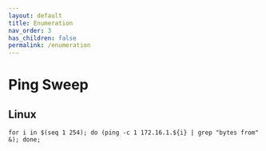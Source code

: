 ```yaml
---
layout: default
title: Enumeration
nav_order: 3
has_children: false
permalink: /enumeration
---
```


# Ping Sweep

## Linux

```
for i in $(seq 1 254); do (ping -c 1 172.16.1.${i} | grep "bytes from" &); done;
```
